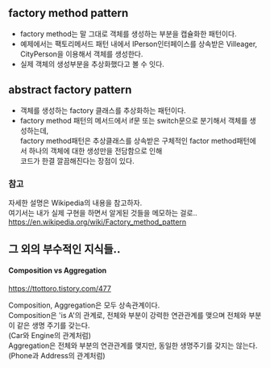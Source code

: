 ## factory method pattern
 - factory method는 말 그대로 객체를 생성하는 부분을 캡슐화한 패턴이다.
 - 예제에서는 팩토리메서드 패턴 내에서 IPerson인터페이스를 상속받은 Villeager, CityPerson을 이용해서 객체를 생성한다.
 - 실제 객체의 생성부분을 추상화했다고 볼 수 잇다.
 
## abstract factory pattern
 - 객체를 생성하는 factory 클래스를 추상화하는 패턴이다.  
 - factory method 패턴의 메서드에서 if문 또는 switch문으로 분기해서 객체를 생성하는데,  
 factory method패턴은 추상클래스를 상속받은 구체적인 factor method패턴에서 하나의 객체에 대한 생성만을 전담함으로 인해  
 코드가 한결 깔끔해진다는 장점이 있다.  
  


### 참고
자세한 설명은 Wikipedia의 내용을 참고하자.  
여기서는 내가 실제 구현을 하면서 알게된 것들을 메모하는 걸로..  
https://en.wikipedia.org/wiki/Factory_method_pattern
  
  
## 그 외의 부수적인 지식들..
#### Composition vs Aggregation
https://ttottoro.tistory.com/477
  
Composition, Aggregation은 모두 상속관계이다.  
Composition은 'is A'의 관계로, 전체와 부분이 강력한 연관관계를 맺으며 전체와 부분이 같은 생명 주기를 갖는다.  
(Car와 Engine의 관계처럼)  
Aggregation은 전체와 부분의 연관관계를 맺지만, 동일한 생명주기를 갖지는 않는다.
(Phone과 Address의 관계처럼)  
